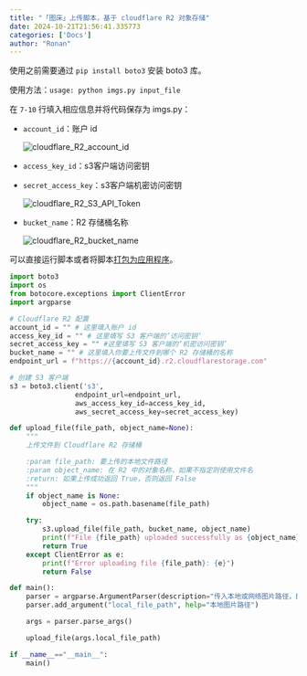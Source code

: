 ```yaml
---
title: "「图床」上传脚本，基于 cloudflare R2 对象存储"
date: 2024-10-21T21:56:41.335773
categories: ['Docs']
author: "Ronan"
---
```

使用之前需要通过 `pip install boto3` 安装 boto3 库。

使用方法：`usage: python imgs.py input_file`

在 `7-10` 行填入相应信息并将代码保存为 imgs.py：

- `account_id`：账户 id

  ![cloudflare_R2_account_id](https://imgs.ronan.us.kg/cloudflare_R2_account_id.png)
- `access_key_id`：s3客户端访问密钥
- `secret_access_key`：s3客户端机密访问密钥

  ![cloudflare_R2_S3_API_Token](https://imgs.ronan.us.kg/cloudflare_R2_S3_API_Token.png)
- `bucket_name`：R2 存储桶名称

  ![cloudflare_R2_bucket_name](https://imgs.ronan.us.kg/cloudflare_R2_bucket_name.png)

可以直接运行脚本或者将脚本[打包为应用程序](https://blog.ronan.us.kg/2024/09/02/python-%E6%89%93%E5%8C%85%E7%A8%8B%E5%BA%8F/)。

```python
import boto3
import os
from botocore.exceptions import ClientError
import argparse

# Cloudflare R2 配置
account_id = "" # 这里填入账户 id
access_key_id = "" # 这里填写 S3 客户端的‘访问密钥’
secret_access_key = "" #这里填写 S3 客户端的‘机密访问密钥’
bucket_name = "" # 这里填入你要上传文件到哪个 R2 存储桶的名称
endpoint_url = f"https://{account_id}.r2.cloudflarestorage.com"

# 创建 S3 客户端
s3 = boto3.client('s3',
                endpoint_url=endpoint_url,
                aws_access_key_id=access_key_id,
                aws_secret_access_key=secret_access_key)

def upload_file(file_path, object_name=None):
    """
    上传文件到 Cloudflare R2 存储桶

    :param file_path: 要上传的本地文件路径
    :param object_name: 在 R2 中的对象名称，如果不指定则使用文件名
    :return: 如果上传成功返回 True，否则返回 False
    """
    if object_name is None:
        object_name = os.path.basename(file_path)

    try:
        s3.upload_file(file_path, bucket_name, object_name)
        print(f"File {file_path} uploaded successfully as {object_name} \n\nhttps://imgs.ronan.us.kg/{object_name}")
        return True
    except ClientError as e:
        print(f"Error uploading file {file_path}: {e}")
        return False

def main():
    parser = argparse.ArgumentParser(description="传入本地或网络图片路径，即可上传到 cloudflare R2 对象存储桶")
    parser.add_argument("local_file_path", help="本地图片路径")

    args = parser.parse_args()

    upload_file(args.local_file_path)

if __name__=="__main__":
    main()
```

